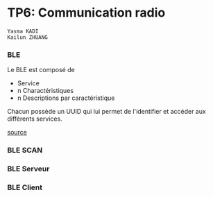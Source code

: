 
# TP6: Communication radio

```
Yasma KADI
Kailun ZHUANG
```

### BLE
Le BLE est composé de 

  - Service
  - n Charactéristiques
  - n Descriptions par caractéristique

Chacun possède un UUID qui lui permet de l'identifier et accéder aux différents services.

[source](https://randomnerdtutorials.com/esp32-bluetooth-low-energy-ble-arduino-ide/ "BLE arduino")

### BLE SCAN

### BLE Serveur

### BLE Client
